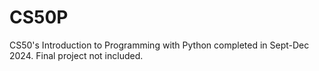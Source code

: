 # CS50P
CS50's Introduction to Programming with Python completed in Sept-Dec 2024. Final project not included.
